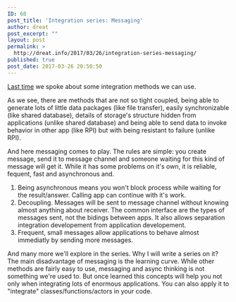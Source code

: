 ```yaml
---
ID: 68
post_title: 'Integration series: Messaging'
author: dreat
post_excerpt: ""
layout: post
permalink: >
  http://dreat.info/2017/03/26/integration-series-messaging/
published: true
post_date: 2017-03-26 20:50:50
---
```

<a href="http://dreat.info/2017/03/17/introduction-to-integration/">Last time</a> we spoke about some integration methods we can use.

As we see, there are methods that are not so tight coupled, being able to generate lots of little data packages (like file transfer), easily synchronizable (like shared database), details of storage's structure hidden from applications (unlike shared database) and being able to send data to invoke behavior in other app (like RPI) but with being resistant to failure (unlike RPI).

And here messaging comes to play. The rules are simple: you create message, send it to message channel and someone waiting for this kind of message will get it. While it has some problems on it's own, it is reliable, fequent, fast and asynchronous and.
<ol>
 	<li>Being asynchronous means you won't block process while waiting for the result/answer. Calling app can continue with it's work.</li>
 	<li>Decoupling. Messages will be sent to message channel without knowing almost anything about receiver. The common interface are the types of messages sent, not the bidings between apps. It also allows separation integration developement from application developement.</li>
 	<li>Frequent, small messages allow applications to behave almost immediatly by sending more messages.</li>
</ol>
And many more we'll explore in the series. Why I will write a series on it? The main disadvantage of messaging is the learning curve. While other methods are fairly easy to use, messaging and async thinking is not something we're used to. But once learned this concepts will help you not only when integrating lots of enormous applications. You can also apply it to "integrate" classes/functions/actors in your code.